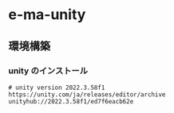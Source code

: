# e-ma-unity

## 環境構築

### unity のインストール

```
# unity version 2022.3.58f1
https://unity.com/ja/releases/editor/archive
unityhub://2022.3.58f1/ed7f6eacb62e
```
